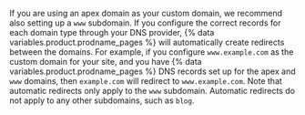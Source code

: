 If you are using an apex domain as your custom domain, we recommend also setting up a `www` subdomain. If you configure the correct records for each domain type through your DNS provider, {% data variables.product.prodname_pages %} will automatically create redirects between the domains. For example, if you configure `www.example.com` as the custom domain for your site, and you have {% data variables.product.prodname_pages %} DNS records set up for the apex and `www` domains, then `example.com` will redirect to `www.example.com`. Note that automatic redirects only apply to the `www` subdomain. Automatic redirects do not apply to any other subdomains, such as `blog`.
